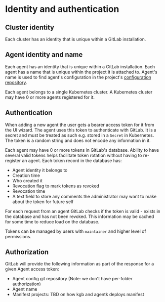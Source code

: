 # Identity and authentication

## Cluster identity

Each cluster has an identity that is unique within a GitLab installation.

## Agent identity and name

Each agent has an identity that is unique within a GitLab installation. Each agent has a name that is unique within the project it is attached to. Agent's name is used to find agent's configuration in the project's [configuration repository](configuration_repository.md).

Each agent belongs to a single Kubernetes cluster. A Kubernetes cluster may have 0 or more agents registered for it.

## Authentication

When adding a new agent the user gets a bearer access token for it from the UI wizard. The agent uses this token to authenticate with GitLab. It is a secret and must be treated as such e.g. stored in a `Secret` in Kubernetes. The token is a random string and does not encode any information in it.

Each agent may have 0 or more tokens in GitLab's database. Ability to have several valid tokens helps facilitate token rotation without having to re-register an agent. Each token record in the database has:

- Agent identity it belongs to
- Creation time
- Who created it
- Revocation flag to mark tokens as revoked
- Revocation time
- A text field to store any comments the administrator may want to make about the token for future self

For each request from an agent GitLab checks if the token is valid - exists in the database and has not been revoked. This information may be cached for some time to reduce load on the database.

Tokens can be managed by users with `maintainer` and higher level of permissions.

## Authorization

GitLab will provide the following information as part of the response for a given Agent access token:

- Agent config git repository (Note: we don't have per-folder authorization)
- Agent name
- Manifest projects: TBD on how kgb and agentk deploys manifest
